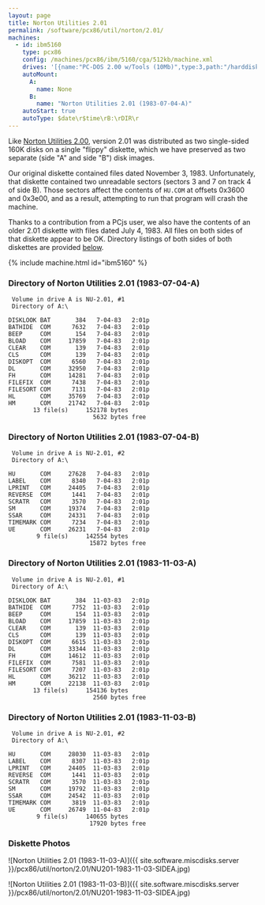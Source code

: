 ```yaml
---
layout: page
title: Norton Utilities 2.01
permalink: /software/pcx86/util/norton/2.01/
machines:
  - id: ibm5160
    type: pcx86
    config: /machines/pcx86/ibm/5160/cga/512kb/machine.xml
    drives: '[{name:"PC-DOS 2.00 w/Tools (10Mb)",type:3,path:"/harddisks/pcx86/10mb/PCDOS200-C400.json"},{name:"MS-DOS 1.x/2.x Source (10Mb)",type:3,path:"/harddisks/pcx86/10mb/MSDOS-SRC.json"}]'
    autoMount:
      A:
        name: None
      B:
        name: "Norton Utilities 2.01 (1983-07-04-A)"
    autoStart: true
    autoType: $date\r$time\rB:\rDIR\r
---
```


Like [Norton Utilities 2.00](../2.00/), version 2.01 was distributed as two single-sided 160K disks on a single "flippy"
diskette, which we have preserved as two separate (side "A" and side "B") disk images.

Our original diskette contained files dated November 3, 1983.  Unfortunately, that diskette contained two unreadable
sectors (sectors 3 and 7 on track 4 of side B).  Those sectors affect the contents of `HU.COM` at offsets 0x3600 and 0x3e00,
and as a result, attempting to run that program will crash the machine.

Thanks to a contribution from a PCjs user, we also have the contents of an older 2.01 diskette with files dated July 4, 1983.
All files on both sides of that diskette appear to be OK.  Directory listings of both sides of both diskettes are provided
[below](#directory-of-norton-utilities-201-1983-07-04-a).

{% include machine.html id="ibm5160" %}

### Directory of Norton Utilities 2.01 (1983-07-04-A)

     Volume in drive A is NU-2.01, #1
     Directory of A:\

    DISKLOOK BAT       384   7-04-83   2:01p
    BATHIDE  COM      7632   7-04-83   2:01p
    BEEP     COM       154   7-04-83   2:01p
    BLOAD    COM     17859   7-04-83   2:01p
    CLEAR    COM       139   7-04-83   2:01p
    CLS      COM       139   7-04-83   2:01p
    DISKOPT  COM      6560   7-04-83   2:01p
    DL       COM     32950   7-04-83   2:01p
    FH       COM     14281   7-04-83   2:01p
    FILEFIX  COM      7438   7-04-83   2:01p
    FILESORT COM      7131   7-04-83   2:01p
    HL       COM     35769   7-04-83   2:01p
    HM       COM     21742   7-04-83   2:01p
           13 file(s)     152178 bytes
                            5632 bytes free

### Directory of Norton Utilities 2.01 (1983-07-04-B)

     Volume in drive A is NU-2.01, #2
     Directory of A:\

    HU       COM     27628   7-04-83   2:01p
    LABEL    COM      8340   7-04-83   2:01p
    LPRINT   COM     24405   7-04-83   2:01p
    REVERSE  COM      1441   7-04-83   2:01p
    SCRATR   COM      3570   7-04-83   2:01p
    SM       COM     19374   7-04-83   2:01p
    SSAR     COM     24331   7-04-83   2:01p
    TIMEMARK COM      7234   7-04-83   2:01p
    UE       COM     26231   7-04-83   2:01p
            9 file(s)     142554 bytes
                           15872 bytes free

### Directory of Norton Utilities 2.01 (1983-11-03-A)

     Volume in drive A is NU-2.01, #1
     Directory of A:\

    DISKLOOK BAT       384  11-03-83   2:01p
    BATHIDE  COM      7752  11-03-83   2:01p
    BEEP     COM       154  11-03-83   2:01p
    BLOAD    COM     17859  11-03-83   2:01p
    CLEAR    COM       139  11-03-83   2:01p
    CLS      COM       139  11-03-83   2:01p
    DISKOPT  COM      6615  11-03-83   2:01p
    DL       COM     33344  11-03-83   2:01p
    FH       COM     14612  11-03-83   2:01p
    FILEFIX  COM      7581  11-03-83   2:01p
    FILESORT COM      7207  11-03-83   2:01p
    HL       COM     36212  11-03-83   2:01p
    HM       COM     22138  11-03-83   2:01p
           13 file(s)     154136 bytes
                            2560 bytes free

### Directory of Norton Utilities 2.01 (1983-11-03-B)

     Volume in drive A is NU-2.01, #2
     Directory of A:\

    HU       COM     28030  11-03-83   2:01p
    LABEL    COM      8307  11-03-83   2:01p
    LPRINT   COM     24405  11-03-83   2:01p
    REVERSE  COM      1441  11-03-83   2:01p
    SCRATR   COM      3570  11-03-83   2:01p
    SM       COM     19792  11-03-83   2:01p
    SSAR     COM     24542  11-03-83   2:01p
    TIMEMARK COM      3819  11-03-83   2:01p
    UE       COM     26749  11-04-83   2:01p
            9 file(s)     140655 bytes
                           17920 bytes free

### Diskette Photos

![Norton Utilities 2.01 (1983-11-03-A)]({{ site.software.miscdisks.server }}/pcx86/util/norton/2.01/NU201-1983-11-03-SIDEA.jpg)

![Norton Utilities 2.01 (1983-11-03-B)]({{ site.software.miscdisks.server }}/pcx86/util/norton/2.01/NU201-1983-11-03-SIDEA.jpg)
